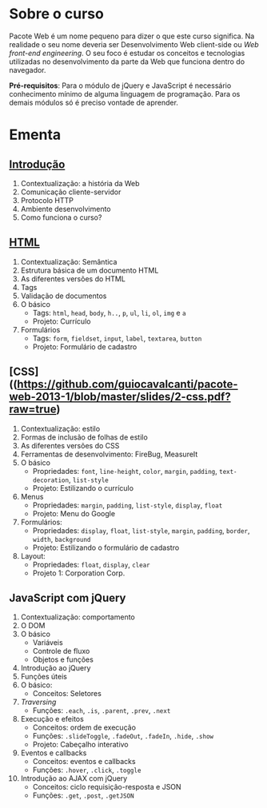 # Sobre o curso
Pacote Web é um nome pequeno para dizer o que este curso significa. Na realidade o seu nome deveria ser Desenvolvimento Web client-side ou *Web front-end engineering*. O seu foco é estudar os conceitos e tecnologias utilizadas no desenvolvimento da parte da Web que funciona dentro do navegador.

**Pré-requisitos**: Para o módulo de jQuery e JavaScript é necessário conhecimento mínimo de alguma linguagem de programação. Para os demais módulos só é preciso vontade de aprender.

# Ementa

## [Introdução](https://github.com/guiocavalcanti/pacote-web-2013-1/blob/master/slides/0-introducao.pdf?raw=true)
1. Contextualização: a história da Web
2. Comunicação cliente-servidor
3. Protocolo HTTP
4. Ambiente desenvolvimento
5. Como funciona o curso?

## [HTML](https://github.com/guiocavalcanti/pacote-web-2013-1/blob/master/slides/1-html.pdf?raw=true)
1. Contextualização: Semântica
2. Estrutura básica de um documento HTML
3. As diferentes versões do HTML
4. Tags
5. Validação de documentos
6. O básico
    - Tags: ``html``, ``head``, ``body``, ``h..``, ``p``, ``ul``, ``li``, ``ol``, ``img`` e ``a``
    - Projeto: Currículo
7. Formulários
    - Tags: ``form``, ``fieldset``, ``input``, ``label``, ``textarea``, ``button``
    - Projeto: Formulário de cadastro

## [CSS]((https://github.com/guiocavalcanti/pacote-web-2013-1/blob/master/slides/2-css.pdf?raw=true)
1. Contextualização: estilo
2. Formas de inclusão de folhas de estilo
3. As diferentes versões do CSS
4. Ferramentas de desenvolvimento: FireBug, MeasureIt
5. O básico
    - Propriedades: ``font``, ``line-height``, ``color``, ``margin``, ``padding``, ``text-decoration``, ``list-style``
    - Projeto: Estilizando o currículo
6. Menus
    - Propriedades: ``margin``, ``padding``, ``list-style``, ``display``, ``float``
    - Projeto: Menu do Google
7. Formulários:
    - Propriedades: ``display``, ``float``, ``list-style``, ``margin``, ``padding``, ``border``, ``width``, ``background``
    - Projeto: Estilizando o formulário de cadastro
8. Layout:
    - Propriedades: ``float``, ``display``, ``clear``
    - Projeto 1: Corporation Corp.

## JavaScript com jQuery
1. Contextualização: comportamento
2. O DOM
3. O básico
    - Variáveis
    - Controle de fluxo
    - Objetos e funções
4. Introdução ao jQuery
5. Funções úteis
6. O básico:
    - Conceitos: Seletores
7. *Traversing*
    - Funções: ``.each``, ``.is``, ``.parent``, ``.prev``, ``.next``
7. Execução e efeitos
    - Conceitos: ordem de execução
    - Funções: ``.slideToggle``, ``.fadeOut``, ``.fadeIn``, ``.hide``, ``.show``
    - Projeto: Cabeçalho interativo
8. Eventos e callbacks
    - Conceitos: eventos e callbacks
    - Funções: ``.hover``, ``.click``, ``.toggle``
9. Introdução ao AJAX com jQuery
    - Conceitos: ciclo requisição-resposta e JSON
    - Funções: ``.get``, ``.post``, ``.getJSON``
